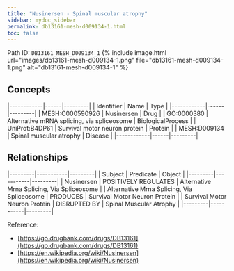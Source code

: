 ```yaml
---
title: "Nusinersen - Spinal muscular atrophy"
sidebar: mydoc_sidebar
permalink: db13161-mesh-d009134-1.html
toc: false 
---
```



Path ID: `DB13161_MESH_D009134_1`
{% include image.html url="images/db13161-mesh-d009134-1.png" file="db13161-mesh-d009134-1.png" alt="db13161-mesh-d009134-1" %}

## Concepts

|------------|------|---------|
| Identifier | Name | Type    |
|------------|------|---------|
| MESH:C000590926 | Nusinersen | Drug |
| GO:0000380 | Alternative mRNA splicing, via spliceosome | BiologicalProcess |
| UniProt:B4DP61 | Survival motor neuron protein | Protein |
| MESH:D009134 | Spinal muscular atrophy | Disease |
|------------|------|---------|

## Relationships

|---------|-----------|---------|
| Subject | Predicate | Object  |
|---------|-----------|---------|
| Nusinersen | POSITIVELY REGULATES | Alternative Mrna Splicing, Via Spliceosome |
| Alternative Mrna Splicing, Via Spliceosome | PRODUCES | Survival Motor Neuron Protein |
| Survival Motor Neuron Protein | DISRUPTED BY | Spinal Muscular Atrophy |
|---------|-----------|---------|

Reference: 
  - [https://go.drugbank.com/drugs/DB13161](https://go.drugbank.com/drugs/DB13161)
  - [https://en.wikipedia.org/wiki/Nusinersen](https://en.wikipedia.org/wiki/Nusinersen)
